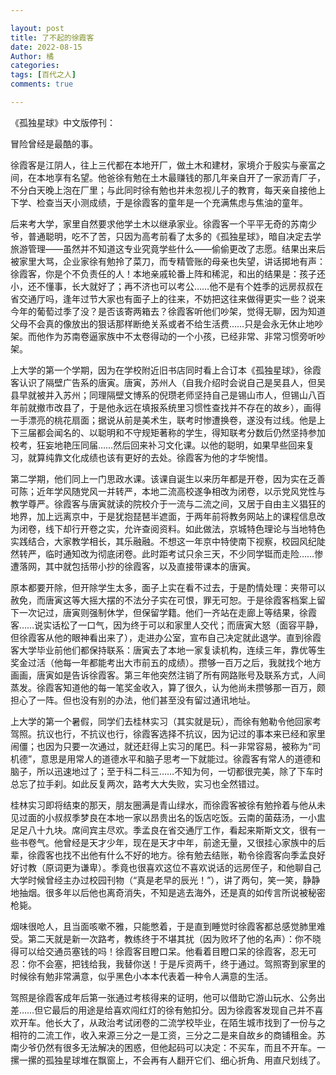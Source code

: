 ```yaml
---

layout: post
title: 了不起的徐霞客
date: 2022-08-15
Author: 橘
categories: 
tags: [百代之人]
comments: true

---
```


 《孤独星球》中文版停刊：<br>

冒险曾经是最酷的事。

 <!-- more -->

 

 

 

 

徐霞客是江阴人，往上三代都在本地开厂，做土木和建材，家境介于殷实与豪富之间，在本地享有名望。他爸徐有勉在土木最赚钱的那几年亲自开了一家沥青厂子，不分白天晚上泡在厂里；与此同时徐有勉也并未忽视儿子的教育，每天亲自接他上下学、检查当天小测成绩，于是徐霞客的童年是一个充满焦虑与焦油的童年。

后来考大学，家里自然要求他学土木以继承家业。徐霞客一个平平无奇的苏南少爷，普通聪明，吃不了苦，只因为高考前看了太多的《孤独星球》，暗自决定去学旅游管理——虽然并不知道这专业究竟学些什么——偷偷更改了志愿。结果出来后被家里大骂，企业家徐有勉拎了菜刀，而专精管账的母亲也失望，讲话掷地有声：徐霞客，你是个不负责任的人！本地亲戚轮番上阵和稀泥，和出的结果是：孩子还小，还不懂事，长大就好了；再不济也可以考公……他不是有个姓季的远房叔叔在省交通厅吗，逢年过节大家也有面子上的往来，不妨把这往来做得更实一些？说来今年的葡萄过季了没？是否该寄两箱去？徐霞客听他们吵架，觉得无聊，因为知道父母不会真的像放出的狠话那样断绝关系或者不给生活费……只是会永无休止地吵架。而他作为苏南卷逼家族中不太卷得动的一个小孩，已经非常、非常习惯旁听吵架。

上大学的第一个学期，因为在学校附近旧书店同时看上合订本《孤独星球》，徐霞客认识了隔壁广告系的唐寅。唐寅，苏州人（自我介绍时会说自己是吴县人，但吴县早就被并入苏州；同理隔壁文博系的倪瓒老师坚持自己是锡山市人，但锡山八百年前就撤市改县了，于是他永远在填报系统里习惯性查找并不存在的故乡），画得一手漂亮的桃花扇面；据说从前是美术生，联考时惨遭换卷，遂没有过线。他是上下三届都会闻名的、以聪明和不守规矩著称的学生，得知联考分数后仍然坚持参加校考，狂妄地艳压同届……然后回来补习文化课。以他的聪明，如果早些回来复习，就算纯靠文化成绩也该有更好的去处。徐霞客为他的才华惋惜。

第二学期，他们同上一门思政水课。该课自诞生以来历年都是开卷，因为实在乏善可陈；近年学风随党风一并转严，本地二流高校遂争相改为闭卷，以示党风党性与教学尊严。徐霞客与唐寅就读的院校介于一流与二流之间，又居于自由主义猖狂的地界，加上远离京中，于是犹抱琵琶半遮面，于两年前将教务网站上的课程信息改为闭卷，线下却行开卷之实，允许查阅资料。如此做法，京城特色理论与当地特色实践结合，大家教学相长，其乐融融。不想这一年京中特使南下视察，校园风纪陡然转严，临时通知改为彻底闭卷。此时距考试只余三天，不少同学铤而走险……惨遭落网，其中就包括带小抄的徐霞客，以及直接带课本的唐寅。

原本都要开除，但开除学生太多，面子上实在看不过去，于是酌情处理：夹带可以赦免，而唐寅这等大摇大摆的不法分子实在可恨，罪无可恕。于是徐霞客档案上留下一次记过，唐寅则强制休学，但保留学籍。他们一齐站在走廊上等结果，徐霞客……说实话松了一口气，因为终于可以和家里人交代；而唐寅大怒（面容平静，但徐霞客从他的眼神看出来了），走进办公室，宣布自己决定就此退学。直到徐霞客大学毕业前他们都保持联系：唐寅去了本地一家复读机构，连续三年，靠优等生奖金过活（他每一年都能考出大市前五的成绩）。攒够一百万之后，我就找个地方画画，唐寅如是告诉徐霞客。第三年他突然注销了所有网路账号及联系方式，人间蒸发。徐霞客知道他的每一笔奖金收入，算了很久，认为他尚未攒够那一百万，颇担心了一阵。但也没有别的办法，他们甚至没有留过通讯地址。

上大学的第一个暑假，同学们去桂林实习（其实就是玩），而徐有勉勒令他回家考驾照。抗议也行，不抗议也行，徐霞客选择不抗议，因为记过的事本来已经和家里闹僵；也因为只要一次通过，就还赶得上实习的尾巴。科一非常容易，被称为“司机德”，意思是用常人的道德水平和脑子思考一下就能过。徐霞客有常人的道德和脑子，所以迅速地过了；至于科二科三……不知为何，一切都很完美，除了下车时总忘了拉手刹。如此反复两次，路考大大失败，实习也全然错过。

桂林实习即将结束的那天，朋友圈满是青山绿水，而徐霞客被徐有勉拎着与他从未见过面的小叔叔季梦良在本地一家以昂贵出名的饭店吃饭。云南的菌菇汤，一小盅足足八十九块。席间宾主尽欢。季孟良在省交通厅工作，看起来斯斯文文，很有一些书卷气。他曾经是天才少年，现在是天才中年，前途无量，又很挂心家族中的后辈，徐霞客也找不出他有什么不好的地方。徐有勉去结账，勒令徐霞客向季孟良好好讨教（原词更为谦卑）。季竟也很喜欢这位不喜欢说话的远房侄子，和他聊自己大学时候曾经主办过校园刊物（“真是老早的辰光！”），讲了两句，笑一笑，静静地抽烟。很多年以后他也离奇消失，不知是逃去海外，还是真的如传言所说被秘密枪毙。

烟味很呛人，且当面咳嗽不雅，只能憋着，于是直到睡觉时徐霞客都总感觉肺里难受。第二天就是新一次路考，教练终于不堪其扰（因为败坏了他的名声）：你不晓得可以给交通员塞钱的吗！徐霞客目瞪口呆。他看着目瞪口呆的徐霞客，忍无可忍：你不会塞，把钱给我，我替你送！于是斥资两千，终于通过。驾照寄到家里的时候徐有勉非常满意，似乎黑色小本本代表着一种令人满意的生活。

驾照是徐霞客成年后第一张通过考核得来的证明，他可以借助它游山玩水、公务出差……但它最后的用途是给喜欢闯红灯的徐有勉扣分。因为徐霞客发现自己并不喜欢开车。他长大了，从政治考试闭卷的二流学校毕业，在陌生城市找到了一份与之相符的二流工作，收入来源三分之一是工资，三分之二是来自故乡的商铺租金。苏南少爷仍然有很多无法解决的困惑，但他起码可以决定：不买车，而且不开车。一摞一摞的孤独星球堆在飘窗上，不会再有人翻开它们、细心折角、用直尺划线了。
